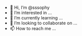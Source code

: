 - 👋 Hi, I’m @sssophy
- 👀 I’m interested in ...
- 🌱 I’m currently learning ...
- 💞️ I’m looking to collaborate on ...
- 📫 How to reach me ...

<!---
sssophy/sssophy is a ✨ special ✨ repository because its `README.md` (this file) appears on your GitHub profile.
You can click the Preview link to take a look at your changes.
--->


